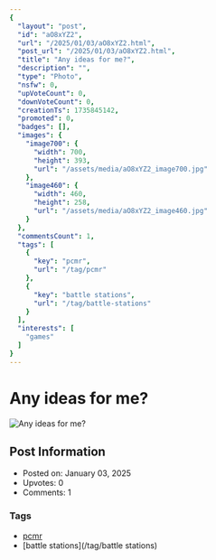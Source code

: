```yaml
---
{
  "layout": "post",
  "id": "aO8xYZ2",
  "url": "/2025/01/03/aO8xYZ2.html",
  "post_url": "/2025/01/03/aO8xYZ2.html",
  "title": "Any ideas for me?",
  "description": "",
  "type": "Photo",
  "nsfw": 0,
  "upVoteCount": 0,
  "downVoteCount": 0,
  "creationTs": 1735845142,
  "promoted": 0,
  "badges": [],
  "images": {
    "image700": {
      "width": 700,
      "height": 393,
      "url": "/assets/media/aO8xYZ2_image700.jpg"
    },
    "image460": {
      "width": 460,
      "height": 258,
      "url": "/assets/media/aO8xYZ2_image460.jpg"
    }
  },
  "commentsCount": 1,
  "tags": [
    {
      "key": "pcmr",
      "url": "/tag/pcmr"
    },
    {
      "key": "battle stations",
      "url": "/tag/battle-stations"
    }
  ],
  "interests": [
    "games"
  ]
}
---
```


# Any ideas for me?

![Any ideas for me?](/assets/media/aO8xYZ2_image700.jpg)

## Post Information

- Posted on: January 03, 2025
- Upvotes: 0
- Comments: 1

### Tags

- [pcmr](/tag/pcmr)
- [battle stations](/tag/battle stations)
